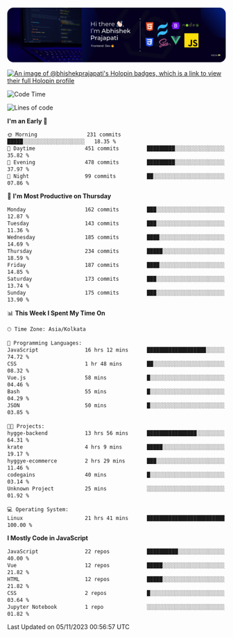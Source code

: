 ![Banner](./Header.png)

[![An image of @bhishekprajapati's Holopin badges, which is a link to view their full Holopin profile](https://holopin.me/bhishekprajapati)](https://holopin.io/@bhishekprajapati)

<!--START_SECTION:waka-->
![Code Time](http://img.shields.io/badge/Code%20Time-63%20hrs%2014%20mins-blue)

![Lines of code](https://img.shields.io/badge/From%20Hello%20World%20I%27ve%20Written-1.6%20million%20lines%20of%20code-blue)

**I'm an Early 🐤** 

```text
🌞 Morning                231 commits         █████░░░░░░░░░░░░░░░░░░░░   18.35 % 
🌆 Daytime                451 commits         █████████░░░░░░░░░░░░░░░░   35.82 % 
🌃 Evening                478 commits         █████████░░░░░░░░░░░░░░░░   37.97 % 
🌙 Night                  99 commits          ██░░░░░░░░░░░░░░░░░░░░░░░   07.86 % 
```
📅 **I'm Most Productive on Thursday** 

```text
Monday                   162 commits         ███░░░░░░░░░░░░░░░░░░░░░░   12.87 % 
Tuesday                  143 commits         ███░░░░░░░░░░░░░░░░░░░░░░   11.36 % 
Wednesday                185 commits         ████░░░░░░░░░░░░░░░░░░░░░   14.69 % 
Thursday                 234 commits         █████░░░░░░░░░░░░░░░░░░░░   18.59 % 
Friday                   187 commits         ████░░░░░░░░░░░░░░░░░░░░░   14.85 % 
Saturday                 173 commits         ███░░░░░░░░░░░░░░░░░░░░░░   13.74 % 
Sunday                   175 commits         ███░░░░░░░░░░░░░░░░░░░░░░   13.90 % 
```


📊 **This Week I Spent My Time On** 

```text
🕑︎ Time Zone: Asia/Kolkata

💬 Programming Languages: 
JavaScript               16 hrs 12 mins      ███████████████████░░░░░░   74.72 % 
CSS                      1 hr 48 mins        ██░░░░░░░░░░░░░░░░░░░░░░░   08.32 % 
Vue.js                   58 mins             █░░░░░░░░░░░░░░░░░░░░░░░░   04.46 % 
Bash                     55 mins             █░░░░░░░░░░░░░░░░░░░░░░░░   04.29 % 
JSON                     50 mins             █░░░░░░░░░░░░░░░░░░░░░░░░   03.85 % 

🐱‍💻 Projects: 
hygge-backend            13 hrs 56 mins      ████████████████░░░░░░░░░   64.31 % 
krate                    4 hrs 9 mins        █████░░░░░░░░░░░░░░░░░░░░   19.17 % 
hyggye-ecommerce         2 hrs 29 mins       ███░░░░░░░░░░░░░░░░░░░░░░   11.46 % 
codegains                40 mins             █░░░░░░░░░░░░░░░░░░░░░░░░   03.14 % 
Unknown Project          25 mins             ░░░░░░░░░░░░░░░░░░░░░░░░░   01.92 % 

💻 Operating System: 
Linux                    21 hrs 41 mins      █████████████████████████   100.00 % 
```

**I Mostly Code in JavaScript** 

```text
JavaScript               22 repos            ██████████░░░░░░░░░░░░░░░   40.00 % 
Vue                      12 repos            █████░░░░░░░░░░░░░░░░░░░░   21.82 % 
HTML                     12 repos            █████░░░░░░░░░░░░░░░░░░░░   21.82 % 
CSS                      2 repos             █░░░░░░░░░░░░░░░░░░░░░░░░   03.64 % 
Jupyter Notebook         1 repo              ░░░░░░░░░░░░░░░░░░░░░░░░░   01.82 % 
```




 Last Updated on 05/11/2023 00:56:57 UTC
<!--END_SECTION:waka-->
<!--
**bhishekprajapati/bhishekprajapati** is a ✨ _special_ ✨ repository because its `README.md` (this file) appears on your GitHub profile.

Here are some ideas to get you started:

- 🔭 I’m currently working on ...
- 🌱 I’m currently learning ...
- 👯 I’m looking to collaborate on ...
- 🤔 I’m looking for help with ...
- 💬 Ask me about ...
- 📫 How to reach me: ...
- 😄 Pronouns: ...
- ⚡ Fun fact: ...
-->
